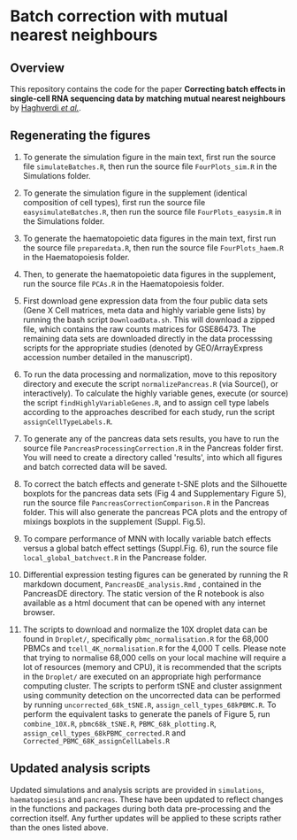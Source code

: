 # Batch correction with mutual nearest neighbours

## Overview

This repository contains the code for the paper **Correcting batch effects in single-cell RNA sequencing data by matching mutual nearest neighbours** by [Haghverdi _et al._](https://doi.org/10.1038/nbt.4091).

## Regenerating the figures

1. To generate the simulation figure in the main text, first run the source file `simulateBatches.R`, then run the source file `FourPlots_sim.R` in the Simulations folder.

2. To generate the simulation figure in the supplement (identical composition of cell types), first run the source file `easysimulateBatches.R`, then run the source file `FourPlots_easysim.R` in the Simulations folder.

3. To generate the haematopoietic data figures in the main text, first run the source file `preparedata.R`, then  run the source file `FourPlots_haem.R` in the Haematopoiesis folder.

4. Then, to generate the haematopoietic data figures in the supplement, run the source file `PCAs.R` in the Haematopoiesis folder.

5. First download gene expression data from the four public data sets (Gene X Cell matrices, meta data and highly variable gene lists) by running the bash script `DownloadData.sh`.  This will download a zipped file, which contains the raw counts matrices for GSE86473.  The remaining data sets are downloaded directly in the data processsing scripts for the appropriate studies (denoted by GEO/ArrayExpress accession number detailed in the manuscript).

6. To run the data processing and normalization, move to this repository directory and execute the script `normalizePancreas.R` (via Source(), or interactively).  To calculate the highly variable genes, execute (or source) the script `findHighlyVariableGenes.R`, and to assign cell type labels according to the approaches described for each study, run the script `assignCellTypeLabels.R`.

7. To generate any of the pancreas data sets results, you have to run the source file `PancreasProcessingCorrection.R` in the Pancreas folder first. You will need to create a directory called 'results', into which all figures and batch corrected data will be saved.

8. To correct the batch effects and generate t-SNE plots and the Silhouette boxplots for the pancreas data sets (Fig 4 and Supplementary Figure 5), run the source file `PancreasCorrectionComparison.R` in the Pancreas folder.  This will also generate the pancreas PCA plots and the entropy of mixings boxplots in the supplement (Suppl. Fig.5).

9. To compare performance of MNN with locally variable batch effects versus a global batch effect settings (Suppl.Fig. 6), run the source file `local_global_batchvect.R` in the Pancrease folder.

10. Differential expression testing figures can be generated by running the R markdown document, `PancreasDE_analysis.Rmd` , contained in the PancreasDE directory.  The static version of the R notebook is also available as a html document that can be opened with any internet browser.

11. The scripts to download and normalize the 10X droplet data can be found in `Droplet/`, specifically `pbmc_normalisation.R` for the 68,000 PBMCs and `tcell_4K_normalisation.R` for the 4,000 T cells.  Please note that trying to normalise 68,000 cells on your local machine will require a lot of resources (memory and CPU), it is recommended that the scripts in the `Droplet/` are executed on an appropriate high performance computing cluster.  The scripts to perform tSNE and cluster assignment using community detection on the uncorrected data can be performed by running `uncorrected_68k_tSNE.R`, `assign_cell_types_68kPBMC.R`.  To perform the equivalent tasks to generate the panels of Figure 5, run `combine_10X.R`, `pbmc68k_tSNE.R`, `PBMC_68k_plotting.R`, `assign_cell_types_68kPBMC_corrected.R` and `Corrected_PBMC_68K_assignCellLabels.R`

## Updated analysis scripts

Updated simulations and analysis scripts are provided in `simulations`, `haematopoiesis` and `pancreas`.
These have been updated to reflect changes in the functions and packages during both data pre-processing and the correction itself.
Any further updates will be applied to these scripts rather than the ones listed above.
